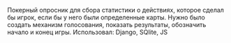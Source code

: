 Покерный опросник для сбора статистики о действиях, которое сделал бы игрок, если бы у него были определенные карты.
Нужно было создать механизм голосования, показать результаты, обозначить начало и конец игры.
Использовал: Django, SQlite, JS
